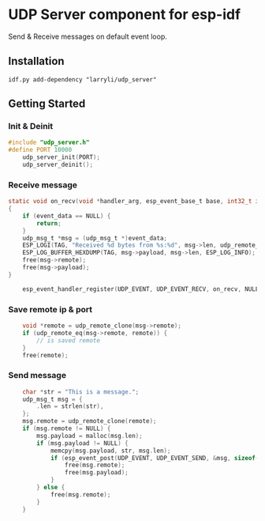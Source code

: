 # UDP Server component for esp-idf

Send & Receive messages on default event loop.

## Installation

    idf.py add-dependency "larryli/udp_server"

## Getting Started

### Init & Deinit

```c
#include "udp_server.h"
#define PORT 10000
    udp_server_init(PORT);
    udp_server_deinit();
```

### Receive message

```c
static void on_recv(void *handler_arg, esp_event_base_t base, int32_t id, void *event_data)
{
    if (event_data == NULL) {
        return;
    }
    udp_msg_t *msg = (udp_msg_t *)event_data;
    ESP_LOGI(TAG, "Received %d bytes from %s:%d", msg->len, udp_remote_ipstr(msg->remote), udp_remote_port(msg->remote));
    ESP_LOG_BUFFER_HEXDUMP(TAG, msg->payload, msg->len, ESP_LOG_INFO);
    free(msg->remote);
    free(msg->payload);
}

    esp_event_handler_register(UDP_EVENT, UDP_EVENT_RECV, on_recv, NULL);
```

### Save remote ip & port

```c
    void *remote = udp_remote_clone(msg->remote);
    if (udp_remote_eq(msg->remote, remote)) {
        // is saved remote
    }
    free(remote);
```

### Send message

```c
    char *str = "This is a message.";
    udp_msg_t msg = {
        .len = strlen(str),
    };
    msg.remote = udp_remote_clone(remote);
    if (msg.remote != NULL) {
        msg.payload = malloc(msg.len);
        if (msg.payload != NULL) {
            memcpy(msg.payload, str, msg.len);
            if (esp_event_post(UDP_EVENT, UDP_EVENT_SEND, &msg, sizeof(udp_msg_t), 20 / portTICK_PERIOD_MS) != ESP_OK) {
                free(msg.remote);
                free(msg.payload);
            }
        } else {
            free(msg.remote);
        }
    }
```

